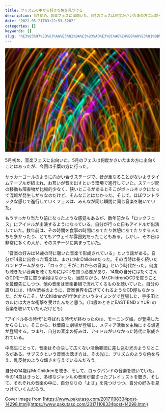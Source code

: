 ```yaml
---
title: プリズムの中から好きな色を見つける
description: 5月初め、音楽フェスに出向いた。5月のフェスは何度かさいたまの方に出向くことはあったが、今回は千葉の方に行った。
date: '2022-05-21T03:22:53.528Z'
categories: []
keywords: []
slug: "%E3%83%97%E3%83%AA%E3%82%BA%E3%83%A0%E3%81%AE%E4%B8%AD%E3%81%8B%E3%82%89%E5%A5%BD%E3%81%8D%E3%81%AA%E8%89%B2%E3%82%92%E8%A6%8B%E3%81%A4%E3%81%91%E3..."
---
```

![](1__avJd0GJ__WotHYO80ydg9Cg.jpeg)

5月初め、音楽フェスに出向いた。5月のフェスは何度かさいたまの方に出向くことはあったが、今回は千葉の方に行った。

サッカーゴールのように向かい合うステージで、音が重なることがないようタイムテーブルが組まれ、お互いが音を出すという環境で進行していた。ステージ間の移動も障害物が比較的少なく、狭いところがあるとそこがボトルネックになって混雑が発生しがちなのだけど、そんなことはなかった。そして、ほぼワントラックな感じで進行していくフェスは、みんなが同じ瞬間に同じ音楽を聴いていた。

もうすっかり当たり前になったような感覚もあるが、数年前から「ロックフェス」にアイドルが出演するようになっている。自分が行った日もアイドルが出演していた。数年前は、その時間を食事の時間にあてたり休憩にあてたりする人たちも多かったり、とてもアウェイな雰囲気だったこともある。しかし、その日は非常に多くの人が、そのステージに集まっていた。

「音楽の好みは14歳の時に聴いた音楽で形成されている」という話がある。自分が14歳に出会った音楽は、まさにMr.Childrenだった。その当時は長く続いたバンドブームがあり、「ロックこそがこれからの音楽」という時代だった。何度も聴きたい音楽を聴くためにはCDを買う必要があり、14歳の自分にはたくさんのCDを一度に買う余裕はなかった。当然ながら、Mr.ChildrenのCDを買うことを最優先にしつつ、他の音楽は音楽番組で流れてくるものを聴いていた。自分の周りには、HMV渋谷のように、音楽世界を広げてくれるようなCD屋もなかった。だからこそ、Mr.Childrenが1年休止というタイミングで登場した、宇多田ヒカルには大きな衝撃を受けたんだと思う。（14歳のときにEAST END x YURI の音楽を聴いていたんだけども）

“アイドル冬の時代”と呼ばれる時代が終わったのは、モーニング娘。が登場したかららしい。そこから、秋葉原に劇場が登場し、メディア活動を主軸にする坂道が登場する。つまり、自分の音楽の好みは、アイドルがいなかった時代に形成されている。

中高生にとって、音楽はその決して広くない活動範囲に差し込む光のようなところがある。サブスクという音楽の聴き方は、その光に、プリズムのような色を与え、乱反射のような輝きを与えているんだろう。

自分の14歳はMr.Childrenを聴き、そして、ロックバンドの音楽を聴いていた。今の14歳はきっと、多様なジャンルの音楽が混ざったプレイリストを聴き、そして、それぞれの音楽の中に、自分なりの「よさ」を見つけつつ、自分の好みを見つけていくんだろう。

Cover image from [https://www.pakutaso.com/20171108334post-14298.html](https://www.pakutaso.com/20171108334post-14298.html)